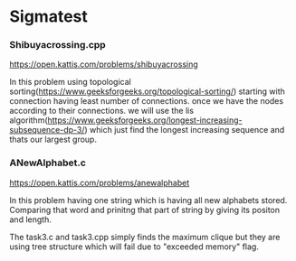 # Sigmatest

### Shibuyacrossing.cpp
https://open.kattis.com/problems/shibuyacrossing

In this problem using topological sorting(https://www.geeksforgeeks.org/topological-sorting/) starting with connection having least number of connections. once we have the nodes according to their connections. we will use the lis algorithm(https://www.geeksforgeeks.org/longest-increasing-subsequence-dp-3/) which just find the longest increasing sequence and thats our largest group.

### ANewAlphabet.c
https://open.kattis.com/problems/anewalphabet

In this problem having one string which is having all new alphabets stored. Comparing that word and prinitng that part of string by giving its positon and length.

The task3.c and task3.cpp simply finds the maximum clique but they are using tree structure which will fail due to "exceeded memory" flag.
